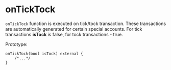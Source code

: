 # onTickTock

`onTickTock` function is executed on tick/tock transaction.
These transactions are automatically generated for certain special accounts.
For tick transactions **isTock** is false, for tock transactions - true.

Prototype:

```solidity
onTickTock(bool isTock) external {
    /*...*/
}
```
